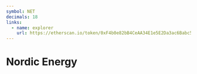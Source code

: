 ```yaml
---
symbol: NET
decimals: 18
links:
  - name: explorer
    url: https://etherscan.io/token/0xF4b0e82bB4CeAA34E1e5E2Da3ac6Babc57682348
---
```


# Nordic Energy

